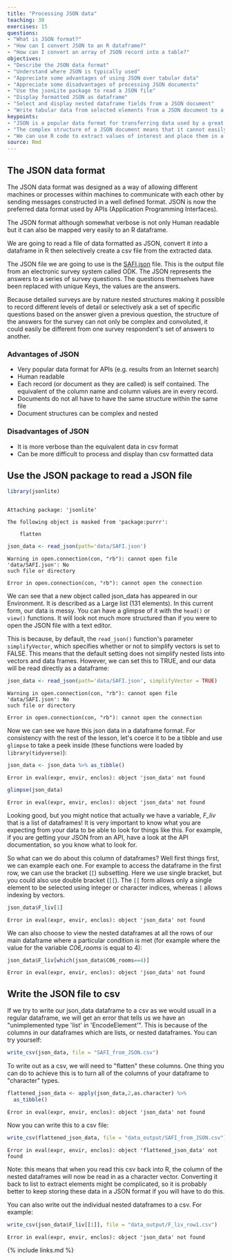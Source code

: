 ```yaml
---
title: "Processing JSON data"
teaching: 30
exercises: 15
questions:
- "What is JSON format?"
- "How can I convert JSON to an R dataframe?"
- "How can I convert an array of JSON record into a table?"
objectives:
- "Describe the JSON data format"
- "Understand where JSON is typically used"
- "Appreciate some advantages of using JSON over tabular data"
- "Appreciate some disadvantages of processing JSON documents"
- "Use the jsonLite package to read a JSON file"
- "Display formatted JSON as dataframe"
- "Select and display nested dataframe fields from a JSON document"
- "Write tabular data from selected elements from a JSON document to a csv file"
keypoints:
- "JSON is a popular data format for transferring data used by a great many Web based APIs"
- "The complex structure of a JSON document means that it cannot easily be 'flattened' into tabular data"
- "We can use R code to extract values of interest and place them in a csv file"
source: Rmd
---
```




## The JSON data format

The JSON data format was designed as a way of allowing different machines or processes within machines to communicate with each other by sending messages constructed in a well defined format. JSON is now the preferred data format used by APIs (Application Programming Interfaces).

The JSON format although somewhat verbose is not only Human readable but it can also be mapped very easily to an R dataframe.

We are going to read a file of data formatted as JSON, convert it into a dataframe in R then selectively create a csv file from the extracted data.

The JSON file we are going to use is the [SAFI.json](../data/SAFI.json) file. This is the output file from an electronic survey system called ODK. The JSON represents the answers to a series of survey questions. The questions themselves have been replaced with unique Keys, the values are the answers.

Because detailed surveys are by nature nested structures making it possible to record different levels of detail or selectively ask a set of specific questions based on the answer given a previous question, the structure of the answers for the survey can not only be complex and convoluted, it could easily be different from one survey respondent's set of answers to another.

### Advantages of JSON

* Very popular data format for APIs (e.g. results from an Internet search)
* Human readable
* Each record (or document as they are called) is self contained. The equivalent of the column name and column values are in every record.
* Documents do not all have to have the same structure within the same file
* Document structures can be complex and nested

### Disadvantages of JSON

* It is more verbose than the equivalent data in csv format
* Can be more difficult to process and display than csv formatted data

## Use the JSON package to read a JSON file



```r
library(jsonlite)
```

```{.output}

Attaching package: 'jsonlite'
```

```{.output}
The following object is masked from 'package:purrr':

    flatten
```

```r
json_data <- read_json(path='data/SAFI.json')
```

```{.warning}
Warning in open.connection(con, "rb"): cannot open file 'data/SAFI.json': No
such file or directory
```

```{.error}
Error in open.connection(con, "rb"): cannot open the connection
```

We can see that a new object called json_data has appeared in our Environment. It is described as a Large list (131 elements). In this current form, our data is messy. You can have a glimpse of it with the `head()` or `view()` functions. It will look not much more structured than if you were to open the JSON file with a text editor. 

This is because, by default, the `read_json()` function's parameter `simplifyVector`, which specifies whether or not to simplify vectors is set to FALSE. This means that the default setting does not simplify nested lists into vectors and data frames. However, we can set this to TRUE, and our data will be read directly as a dataframe: 


```r
json_data <- read_json(path='data/SAFI.json', simplifyVector = TRUE)
```

```{.warning}
Warning in open.connection(con, "rb"): cannot open file 'data/SAFI.json': No
such file or directory
```

```{.error}
Error in open.connection(con, "rb"): cannot open the connection
```


Now we can see we have this json data in a dataframe format. For consistency with the rest of
the lesson, let's coerce it to be a tibble and use `glimpse` to take a peek
inside (these functions were loaded by `library(tidyverse)`):


```r
json_data <- json_data %>% as_tibble()
```

```{.error}
Error in eval(expr, envir, enclos): object 'json_data' not found
```

```r
glimpse(json_data)
```

```{.error}
Error in eval(expr, envir, enclos): object 'json_data' not found
```


Looking good, but you might notice that actually we have a variable, *F_liv* that is a list of dataframes! It is very important to know what you are expecting from your data to be able to look for things like this. For example, if you are getting your JSON from an API, have a look at the API documentation, so you know what to look for. 


So what can we do about this column of dataframes? Well first things first, we can example each one. For  example to access the dataframe in the first row, we can use the  bracket (`[`) subsetting. Here we use single bracket, but you could also use double bracket (`[[`). The `[[` form allows only a single element to be selected using integer or character indices, whereas `[` allows indexing by vectors. 



```r
json_data$F_liv[1]
```

```{.error}
Error in eval(expr, envir, enclos): object 'json_data' not found
```


We can also choose to view the nested dataframes at all the rows of our main dataframe where a particular condition is met (for example where the value for the variable *C06_rooms* is equal to 4): 



```r
json_data$F_liv[which(json_data$C06_rooms==4)]
```

```{.error}
Error in eval(expr, envir, enclos): object 'json_data' not found
```

## Write the JSON file to csv

If we try to write our json_data dataframe to a csv as we would usuall in a regular dataframe, we will get an error that tells us we have an "unimplemented type 'list' in 'EncodeElement'". This is because of the columns in our dataframes which are lists, or nested dataframes. You can try yourself: 


```r
write_csv(json_data, file = "SAFI_from_JSON.csv")
```

To write out as a csv, we will need to "flatten" these columns. One thing you can do to achieve this is to turn all of the columns of your dataframe to "character" types.   



```r
flattened_json_data <- apply(json_data,2,as.character) %>%
  as_tibble()
```

```{.error}
Error in eval(expr, envir, enclos): object 'json_data' not found
```


Now you can write this to a csv file: 


```r
write_csv(flattened_json_data, file = "data_output/SAFI_from_JSON.csv")
```

```{.error}
Error in eval(expr, envir, enclos): object 'flattened_json_data' not found
```


Note: this means that when you read this csv back into R, the column of the nested dataframes will now be read in as a character vector. Converting it back to list to extract elements might be complicated, so it is probably better to keep storing these data in a JSON format if you will have to do this. 


You can also write out the individual nested dataframes to a csv. For example:



```r
write_csv(json_data$F_liv[[1]], file = "data_output/F_liv_row1.csv")
```

```{.error}
Error in eval(expr, envir, enclos): object 'json_data' not found
```


{% include links.md %}

